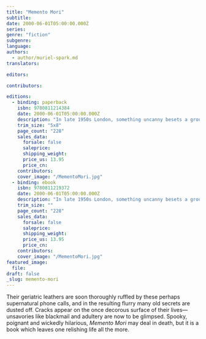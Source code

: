```yaml
---
title: "Memento Mori"
subtitle:
date: 2000-06-01T05:00:00.000Z
series:
genre: "fiction"
subgenre:
language:
authors:
  - author/muriel-spark.md
translators:

editors:

contributors:

editions:
  - binding: paperback
    isbn: 9780811214384
    date: 2000-06-01T05:00:00.000Z
    description: "In late 1950s London, something uncanny besets a group of elderly friends: a voice on the telephone informs each, “Remember you must die.” "
    trim_size: "5x8"
    page_count: "228"
    sales_data:
      forsale: false
      saleprice:
      shipping_weight:
      price_us: 13.95
      price_cn:
    contributors:
    cover_image: "/MementoMori.jpg"
  - binding: ebook
    isbn: 9780811219372
    date: 2000-06-01T05:00:00.000Z
    description: "In late 1950s London, something uncanny besets a group of elderly friends: a voice on the telephone informs each, “Remember you must die.” "
    trim_size: ""
    page_count: "228"
    sales_data:
      forsale: false
      saleprice:
      shipping_weight:
      price_us: 13.95
      price_cn:
    contributors:
    cover_image: "/MementoMori.jpg"
featured_image:
  file:
draft: false
_slug: memento-mori
---
```


Their geriatric leathers are soon thoroughly ruffled by these perhaps supernatural phone calls, and in the resulting flurry many old secrets are dusted off. Cracks appear on the once decorous surface of their lives––unsavories like blackmail and adultery are now to be glimpsed. Spooky, poignant and wickedIy hilarious, _Memento Mori_ may deal in death, but it is a book which leaves one relishing life all the more.

